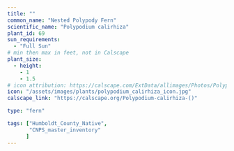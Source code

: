 ```yaml
---
title: ""
common_name: "Nested Polypody Fern"
scientific_name: "Polypodium calirhiza"
plant_id: 69
sun_requirements:
  - "Full Sun"
# min then max in feet, not in Calscape
plant_size:
  - height: 
    - 1
    - 1.5
# icon attribution: https://calscape.com/ExtData/allimages/Photos/Polypodium_calirhiza_image50.jpg 
icon: "/assets/images/plants/polypodium_calirhiza_icon.jpg" 
calscape_link: "https://calscape.org/Polypodium-calirhiza-()"

type: "fern"

tags: ["Humboldt_County_Native",
       "CNPS_master_inventory"
      ]
---
```


